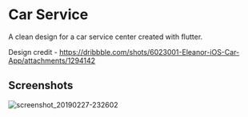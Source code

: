 # Car Service

A clean design for a car service center created with flutter.

Design credit - https://dribbble.com/shots/6023001-Eleanor-iOS-Car-App/attachments/1294142

## Screenshots

![screenshot_20190227-232602](https://user-images.githubusercontent.com/8137504/53512776-a31eb380-3ae9-11e9-91dd-a09d865553aa.png)
